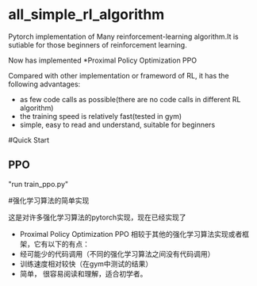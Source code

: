 # all_simple_rl_algorithm
Pytorch implementation of Many reinforcement-learning algorithm.It is sutiable for those beginners of reinforcement learning.

Now has implemented
*Proximal Policy Optimization PPO

Compared with other implementation or frameword of RL, it has the following advantages:
 * as few code calls as possible(there are no code calls in different RL algorithm)
 * the training speed is relatively fast(tested in gym)
 * simple, easy to read and understand, suitable for beginners
 
 #Quick Start
 
 ## PPO
 "run train_ppo.py"
 
 #强化学习算法的简单实现
 
 这是对许多强化学习算法的pytorch实现，现在已经实现了
 * Proximal Policy Optimization PPO
相较于其他的强化学习算法实现或者框架，它有以下的有点：
* 经可能少的代码调用（不同的强化学习算法之间没有代码调用）
* 训练速度相对较快（在gym中测试的结果）
* 简单， 很容易阅读和理解，适合初学者。
 

